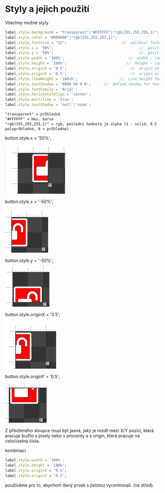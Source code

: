 # Styly a jejich použití

Všechny možné styly

```javascript
label.style.background = "transparent"|"#FFFFFF"|"rgb(255,255,255,1)";        //  Barva pozadí  
label.style.color = "#000000"|"rgb(255,255,255,1)";                        //  barva fontu (či FA ikonek)  
label.style.fontSize = "32";                         //  velikost fontu v pixelech  
label.style.x = '50%';                                       //  position on x axis - can be in % (of element width), or in pixels  
label.style.y = '50%';                                       //  position on y axis - can be in % (of element height), or in pixels  
label.style.width = '100%';                             //  width - can be in % (of element width), or in pixels  
label.style.height = '100%';                           //  height - can be in % (of element height), or in pixels  
label.style.originX = '0.5';                             //  origin on x axis, 0 - positioning from left border, 1 - positioning from right border  
label.style.originY = '0.5';                             //  origin on y axis, 0 - positioning from top border, 1 - positioning from bottom border  
label.style.lineHeight = '100vh';                   //  Line height for text rendering - it can be in pixels or vh (widget height)  
label.style.textShadow = '#000 50 0 0';      //  Define shadow for text rendering  
label.style.fontFamily = 'Arial';  
label.style.horizontalAlign = 'center';  
label.style.multiline = 'true';  
label.style.textShadow = 'null'|'none';
```

```text
"transparent" = průhledná
"#FFFFFF" = Hex. barva 
"rgb(255,255,255,1)" = rgb, poslední hodnota je alpha (1 - solid, 0.5 poloprůhledné, 0 = průhledné)
```

button.style.x = '50%';

![](../../.gitbook/assets/widget50x.png)

button.style.x = '-50%';

![](../../.gitbook/assets/posun-50x.png)

button.style.y = '-50%';

![](../../.gitbook/assets/posuny50.png)

button.style.originX = '0.5';

![](../../.gitbook/assets/orginposunx.png)

button.style.originY = '0.5';

![](../../.gitbook/assets/posunoriginy.png)

Z přiloženého sloupce musí být jasné, jaký je rozdíl mezi X/Y pozicí, která pracuje buďto s pixely nebo s procenty a s origin, která pracuje na celočíselná čísla.

kombinaci

```javascript
label.style.width = '100%';                              
label.style.height = '100%';                             
label.style.originX = '0.5';                               
label.style.originY = '0.5';
```

používáme pro to, abychom daný prvek s jistotou vycentrovali. \(na střed\).

